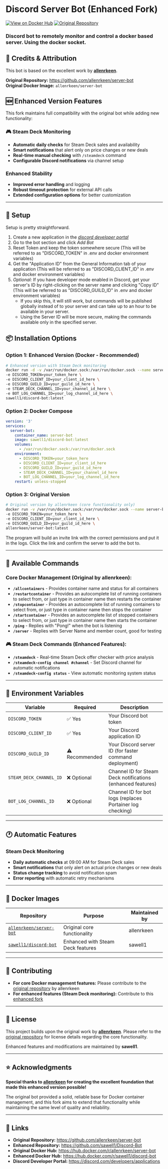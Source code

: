 
# Discord Server Bot (Enhanced Fork)

[![View on Docker Hub](https://img.shields.io/badge/Docker%20Hub-sawell1%2Fdiscord--bot-blue?logo=docker)](https://hub.docker.com/r/sawell1/discord-bot)
[![Original Repository](https://img.shields.io/badge/Original-allenrkeen%2Fserver--bot-green?logo=github)](https://github.com/allenrkeen/server-bot)

### Discord bot to remotely monitor and control a docker based server. Using the docker socket.

## 🙏 Credits & Attribution

This bot is based on the excellent work by **[allenrkeen](https://github.com/allenrkeen)**.

**Original Repository:** https://github.com/allenrkeen/server-bot  
**Original Docker Image:** `allenrkeen/server-bot`

## 🆕 Enhanced Version Features

This fork maintains full compatibility with the original bot while adding new functionality:

### 🎮 Steam Deck Monitoring
- **Automatic daily checks** for Steam Deck sales and availability
- **Smart notifications** that alert only on price changes or new deals
- **Real-time manual checking** with `/steamdeck` command
- **Configurable Discord notifications** via channel setup

###  Enhanced Stability
- **Improved error handling** and logging
- **Robust timeout protection** for external API calls
- **Extended configuration options** for better customization

---

## 🚀 Setup

Setup is pretty straightforward.

1. Create a new application in the *[discord developer portal](https://discord.com/developers/applications)*
2. Go to the bot section and click *Add Bot*
3. Reset Token and keep the token somewhere secure (This will be referred to as "DISCORD_TOKEN" in .env and docker environment variables)
4. Get the "Application ID" from the General Information tab of your application (This will be referred to as "DISCORD_CLIENT_ID" in .env and docker environment variables)
5. *Optional:* If you have developer mode enabled in Discord, get your server's ID by right-clicking on the server name and clicking "Copy ID" (This will be referred to as "DISCORD_GUILD_ID" in .env and docker environment variables)
   - If you skip this, it will still work, but commands will be published globally instead of to your server and can take up to an hour to be available in your server.
   - Using the Server ID will be more secure, making the commands available only in the specified server.

## 📦 Installation Options

### Option 1: Enhanced Version (Docker - Recommended)

```bash
# Enhanced version with Steam Deck monitoring
docker run -d -v /var/run/docker.sock:/var/run/docker.sock --name server-bot \
-e DISCORD_TOKEN=your_token_here \
-e DISCORD_CLIENT_ID=your_client_id_here \
-e DISCORD_GUILD_ID=your_guild_id_here \
-e STEAM_DECK_CHANNEL_ID=your_channel_id_here \
-e BOT_LOG_CHANNEL_ID=your_log_channel_id_here \
sawell1/discord-bot:latest
```

### Option 2: Docker Compose

```yaml
version: '3'
services:
  server-bot:
    container_name: server-bot
    image: sawell1/discord-bot:latest
    volumes:
      - /var/run/docker.sock:/var/run/docker.sock
    environment:
      - DISCORD_TOKEN=your_token_here
      - DISCORD_CLIENT_ID=your_client_id_here
      - DISCORD_GUILD_ID=your_guild_id_here
      - STEAM_DECK_CHANNEL_ID=your_channel_id_here
      - BOT_LOG_CHANNEL_ID=your_log_channel_id_here
    restart: unless-stopped
```

### Option 3: Original Version

```bash
# Original version by allenrkeen (core functionality only)
docker run -v /var/run/docker.sock:/var/run/docker.sock --name server-bot \
-e DISCORD_TOKEN=your_token_here \
-e DISCORD_CLIENT_ID=your_client_id_here \
-e DISCORD_GUILD_ID=your_guild_id_here \
allenrkeen/server-bot:latest
```

The program will build an invite link with the correct permissions and put it in the logs. Click the link and confirm the server to add the bot to.

---

## 🤖 Available Commands

### **Core Docker Management (Original by allenrkeen):**
- **`/allcontainers`** - Provides container name and status for all containers
- **`/restartcontainer`** - Provides an autocomplete list of running containers to select from, or just type in container name then restarts the container
- **`/stopcontainer`** - Provides an autocomplete list of running containers to select from, or just type in container name then stops the container
- **`/startcontainer`** - Provides an autocomplete list of stopped containers to select from, or just type in container name then starts the container
- **`/ping`** - Replies with "Pong!" when the bot is listening
- **`/server`** - Replies with Server Name and member count, good for testing

### **🎮 Steam Deck Commands (Enhanced Features):**
- **`/steamdeck`** - Real-time Steam Deck offer checker with price analysis
- **`/steamdeck-config channel #channel`** - Set Discord channel for automatic notifications
- **`/steamdeck-config status`** - View automatic monitoring system status

---

## 🔧 Environment Variables

| Variable | Required | Description |
|----------|----------|-------------|
| `DISCORD_TOKEN` | ✅ Yes | Your Discord bot token |
| `DISCORD_CLIENT_ID` | ✅ Yes | Your Discord application ID |
| `DISCORD_GUILD_ID` | ⚠️ Recommended | Your Discord server ID (for faster command deployment) |
| `STEAM_DECK_CHANNEL_ID` | ❌ Optional | Channel ID for Steam Deck notifications (enhanced features) |
| `BOT_LOG_CHANNEL_ID` | ❌ Optional | Channel ID for bot logs (replaces Portainer log checking) |

---

## 🕐 Automatic Features

### Steam Deck Monitoring
- **Daily automatic checks** at 09:00 AM for Steam Deck sales
- **Smart notifications** that only alert on actual price changes or new deals
- **Status change tracking** to avoid notification spam
- **Error reporting** with automatic retry mechanisms

---

## 🐳 Docker Images

| Repository | Purpose | Maintained by |
|------------|---------|---------------|
| [`allenrkeen/server-bot`](https://hub.docker.com/r/allenrkeen/server-bot) | Original core functionality | allenrkeen |
| [`sawell1/discord-bot`](https://hub.docker.com/r/sawell1/discord-bot) | Enhanced with Steam Deck features | sawell1 |

---

## 🤝 Contributing

- **For core Docker management features:** Please contribute to the [original repository](https://github.com/allenrkeen/server-bot) by allenrkeen
- **For enhanced features (Steam Deck monitoring):** Contribute to this [enhanced fork](https://github.com/sawell1/Discord-Bot)

---

## 📄 License

This project builds upon the original work by **[allenrkeen](https://github.com/allenrkeen)**. Please refer to the [original repository](https://github.com/allenrkeen/server-bot) for license details regarding the core functionality.

Enhanced features and modifications are maintained by **sawell1**.

---

## ⭐ Acknowledgments

**Special thanks to [allenrkeen](https://github.com/allenrkeen) for creating the excellent foundation that made this enhanced version possible!**

The original bot provided a solid, reliable base for Docker container management, and this fork aims to extend that functionality while maintaining the same level of quality and reliability.

---

## 🔗 Links

- **Original Repository:** https://github.com/allenrkeen/server-bot
- **Enhanced Repository:** https://github.com/sawell1/Discord-Bot
- **Original Docker Hub:** https://hub.docker.com/r/allenrkeen/server-bot
- **Enhanced Docker Hub:** https://hub.docker.com/r/sawell1/discord-bot
- **Discord Developer Portal:** https://discord.com/developers/applications
